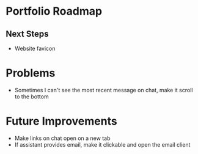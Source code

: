 # Portfolio Roadmap

## Next Steps

- Website favicon

# Problems

- Sometimes I can't see the most recent message on chat, make it scroll to the bottom

# Future Improvements

- Make links on chat open on a new tab
- If assistant provides email, make it clickable and open the email client
